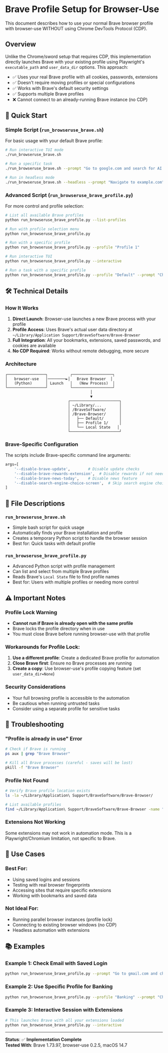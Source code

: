 # Brave Profile Setup for Browser-Use

This document describes how to use your normal Brave browser profile with browser-use WITHOUT using Chrome DevTools Protocol (CDP).

## Overview

Unlike the Chrome/sword setup that requires CDP, this implementation directly launches Brave with your existing profile using Playwright's `executable_path` and `user_data_dir` options. This approach:

- ✅ Uses your real Brave profile with all cookies, passwords, extensions
- ✅ Doesn't require moving profiles or special configurations
- ✅ Works with Brave's default security settings
- ✅ Supports multiple Brave profiles
- ❌ Cannot connect to an already-running Brave instance (no CDP)

## 🚀 Quick Start

### Simple Script (`run_browseruse_brave.sh`)

For basic usage with your default Brave profile:

```bash
# Run interactive TUI mode
./run_browseruse_brave.sh

# Run a specific task
./run_browseruse_brave.sh --prompt "Go to google.com and search for AI news"

# Run in headless mode
./run_browseruse_brave.sh --headless --prompt "Navigate to example.com"
```

### Advanced Script (`run_browseruse_brave_profile.py`)

For more control and profile selection:

```bash
# List all available Brave profiles
python run_browseruse_brave_profile.py --list-profiles

# Run with profile selection menu
python run_browseruse_brave_profile.py

# Run with a specific profile
python run_browseruse_brave_profile.py --profile "Profile 1"

# Run interactive TUI
python run_browseruse_brave_profile.py --interactive

# Run a task with a specific profile
python run_browseruse_brave_profile.py --profile "Default" --prompt "Check my Gmail"
```

## 🛠️ Technical Details

### How It Works

1. **Direct Launch**: Browser-use launches a new Brave process with your profile
2. **Profile Access**: Uses Brave's actual user data directory at `~/Library/Application Support/BraveSoftware/Brave-Browser`
3. **Full Integration**: All your bookmarks, extensions, saved passwords, and cookies are available
4. **No CDP Required**: Works without remote debugging, more secure

### Architecture

```
┌─────────────────┐          ┌──────────────────┐
│   browser-use   │────────►│   Brave Browser  │
│   (Python)      │ Launch   │   (New Process)  │
└─────────────────┘          └──────────────────┘
                                      │
                                      ▼
                            ┌──────────────────────┐
                            │ ~/Library/...        │
                            │ /BraveSoftware/      │
                            │ /Brave-Browser/      │
                            │   ├── Default/       │
                            │   ├── Profile 1/     │
                            │   └── Local State   │
                            └──────────────────────┘
```

### Brave-Specific Configuration

The scripts include Brave-specific command line arguments:

```python
args=[
    '--disable-brave-update',        # Disable update checks
    '--disable-brave-rewards-extension',  # Disable rewards if not needed
    '--disable-brave-news-today',    # Disable news feature
    '--disable-search-engine-choice-screen',  # Skip search engine choice
]
```

## 📁 File Descriptions

### `run_browseruse_brave.sh`
- Simple bash script for quick usage
- Automatically finds your Brave installation and profile
- Creates a temporary Python script to handle the browser session
- Best for: Quick tasks with default profile

### `run_browseruse_brave_profile.py`
- Advanced Python script with profile management
- Can list and select from multiple Brave profiles
- Reads Brave's `Local State` file to find profile names
- Best for: Users with multiple profiles or needing more control

## ⚠️ Important Notes

### Profile Lock Warning
- **Cannot run if Brave is already open with the same profile**
- Brave locks the profile directory when in use
- You must close Brave before running browser-use with that profile

### Workarounds for Profile Lock:
1. **Use a different profile**: Create a dedicated Brave profile for automation
2. **Close Brave first**: Ensure no Brave processes are running
3. **Create a copy**: Use browser-use's profile copying feature (set `user_data_dir=None`)

### Security Considerations
- Your full browsing profile is accessible to the automation
- Be cautious when running untrusted tasks
- Consider using a separate profile for sensitive tasks

## 🔧 Troubleshooting

### "Profile is already in use" Error
```bash
# Check if Brave is running
ps aux | grep "Brave Browser"

# Kill all Brave processes (careful - saves will be lost)
pkill -f "Brave Browser"
```

### Profile Not Found
```bash
# Verify Brave profile location exists
ls -la ~/Library/Application\ Support/BraveSoftware/Brave-Browser/

# List available profiles
find ~/Library/Application\ Support/BraveSoftware/Brave-Browser -name "Profile*" -type d
```

### Extensions Not Working
Some extensions may not work in automation mode. This is a Playwright/Chromium limitation, not specific to Brave.

## 🎯 Use Cases

### Best For:
- Using saved logins and sessions
- Testing with real browser fingerprints
- Accessing sites that require specific extensions
- Working with bookmarks and saved data

### Not Ideal For:
- Running parallel browser instances (profile lock)
- Connecting to existing browser windows (no CDP)
- Headless automation with extensions

## 📚 Examples

### Example 1: Check Email with Saved Login
```bash
python run_browseruse_brave_profile.py --prompt "Go to gmail.com and check for new emails"
```

### Example 2: Use Specific Profile for Banking
```bash
python run_browseruse_brave_profile.py --profile "Banking" --prompt "Check account balance"
```

### Example 3: Interactive Session with Extensions
```bash
# This launches Brave with all your extensions loaded
python run_browseruse_brave_profile.py --interactive
```

---

**Status**: ✅ **Implementation Complete**  
**Tested With**: Brave 1.73.97, browser-use 0.2.5, macOS 14.7 